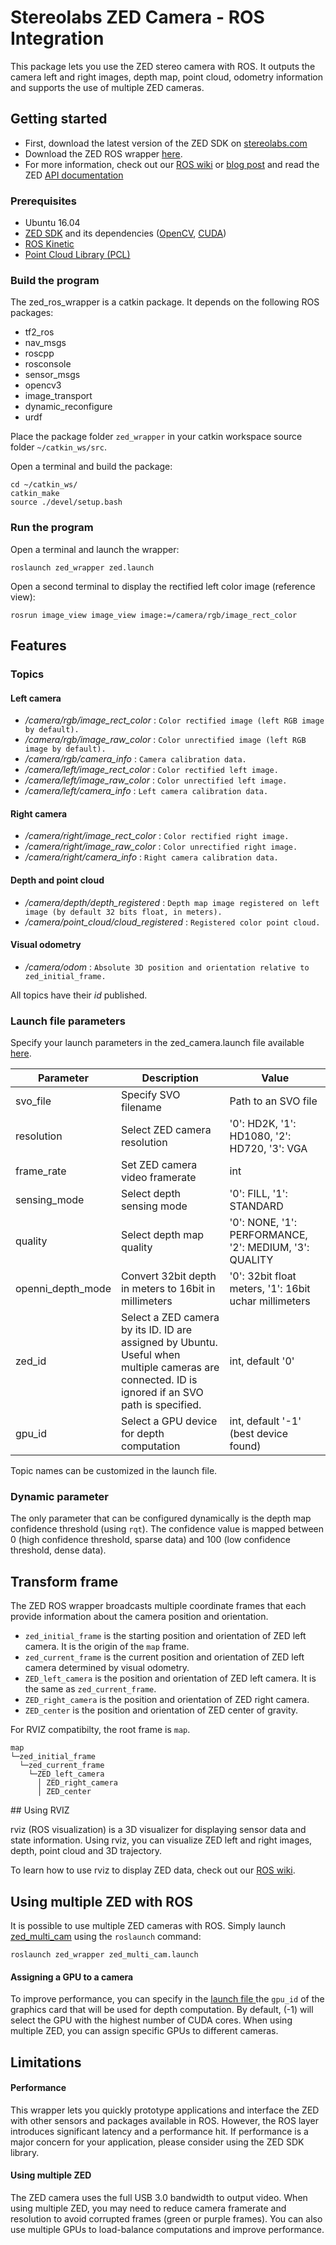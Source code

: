 # Stereolabs ZED Camera - ROS Integration

This package lets you use the ZED stereo camera with ROS. It outputs the camera left and right images, depth map, point cloud, odometry information and supports the use of multiple ZED cameras.

## Getting started

- First, download the latest version of the ZED SDK on [stereolabs.com](https://www.stereolabs.com)
- Download the ZED ROS wrapper [here](https://github.com/stereolabs/zed-ros-wrapper/archive/master.zip).
- For more information, check out our [ROS wiki](http://wiki.ros.org/zed-ros-wrapper) or [blog post](https://www.stereolabs.com/blog/index.php/2015/09/07/use-your-zed-camera-with-ros/) and read the ZED [API documentation](https://www.stereolabs.com/developers/documentation/API/)

### Prerequisites

- Ubuntu 16.04
- [ZED SDK](https://www.stereolabs.com/developers/) and its dependencies ([OpenCV](http://docs.opencv.org/3.1.0/d7/d9f/tutorial_linux_install.html), [CUDA](https://developer.nvidia.com/cuda-downloads))
- [ROS Kinetic](http://wiki.ros.org/kinetic/Installation/Ubuntu)
- [Point Cloud Library (PCL)](https://github.com/PointCloudLibrary/pcl)

### Build the program

The zed_ros_wrapper is a catkin package. It depends on the following ROS packages:

   - tf2_ros
   - nav_msgs
   - roscpp
   - rosconsole
   - sensor_msgs
   - opencv3
   - image_transport
   - dynamic_reconfigure
   - urdf

Place the package folder `zed_wrapper` in your catkin workspace source folder `~/catkin_ws/src`.

Open a terminal and build the package:

    cd ~/catkin_ws/
    catkin_make
    source ./devel/setup.bash

### Run the program

Open a terminal and launch the wrapper:

    roslaunch zed_wrapper zed.launch

Open a second terminal to display the rectified left color image (reference view):

    rosrun image_view image_view image:=/camera/rgb/image_rect_color

## Features

### Topics

#### Left camera
   - */camera/rgb/image_rect_color* : `Color rectified image (left RGB image by default).`
   - */camera/rgb/image_raw_color* : `Color unrectified image (left RGB image by default).`
   - */camera/rgb/camera_info* : `Camera calibration data.`
   - */camera/left/image_rect_color* : `Color rectified left image.`
   - */camera/left/image_raw_color* : `Color unrectified left image.`
   - */camera/left/camera_info* : `Left camera calibration data.`

#### Right camera
  - */camera/right/image_rect_color* : `Color rectified right image.`
  - */camera/right/image_raw_color* : `Color unrectified right image.`
  - */camera/right/camera_info* : `Right camera calibration data.`

#### Depth and point cloud
   - */camera/depth/depth_registered* : `Depth map image registered on left image (by default 32 bits float, in meters).`
   - */camera/point_cloud/cloud_registered* : `Registered color point cloud.`

#### Visual odometry
   - */camera/odom* : `Absolute 3D position and orientation relative to zed_initial_frame.`

All topics have their *id* published.

### Launch file parameters

Specify your launch parameters in the zed_camera.launch file available  [here](https://github.com/stereolabs/zed-ros-wrapper/tree/master/launch).


 Parameter                    |           Description                                       |              Value          
------------------------------|-------------------------------------------------------------|-------------------------    
 svo_file                     | Specify SVO filename                                                 | Path to an SVO file         
 resolution                   | Select ZED camera resolution                                       | '0': HD2K, '1': HD1080, '2': HD720, '3': VGA
  frame_rate                   | Set ZED camera video framerate | int                      
  sensing_mode                 | Select depth sensing mode                                          | '0': FILL, '1': STANDARD                   
 quality                      | Select depth map quality                                       | '0': NONE, '1': PERFORMANCE, '2': MEDIUM, '3': QUALITY
 openni_depth_mode            | Convert 32bit depth in meters to 16bit in millimeters                       | '0': 32bit float meters, '1': 16bit uchar millimeters   
 zed_id                    | Select a ZED camera by its ID. ID are assigned by Ubuntu. Useful when multiple cameras are connected. ID is ignored if an SVO path is specified.                      | int, default '0'
 gpu_id                   | Select a GPU device for depth computation | int, default '-1' (best device found)                     

Topic names can be customized in the launch file.

### Dynamic parameter

The only parameter that can be configured dynamically is the depth map confidence threshold (using `rqt`). The confidence value is mapped between 0 (high confidence threshold, sparse data) and 100 (low confidence threshold, dense data).


## Transform frame
The ZED ROS wrapper broadcasts multiple coordinate frames that each provide information about the camera position and orientation.

-   `zed_initial_frame` is the starting position and orientation of ZED left camera. It is the origin of the `map` frame.
-   `zed_current_frame` is the current position and orientation of ZED left camera determined by visual odometry.
-   `ZED_left_camera` is the position and orientation of ZED left camera. It is the same as `zed_current_frame`.
-   `ZED_right_camera` is the position and orientation of ZED right camera.
-   `ZED_center` is the position and orientation of ZED center of gravity.


For RVIZ compatibilty, the root frame is `map`.
```
map
└─zed_initial_frame
  └─zed_current_frame
    └─ZED_left_camera    
      │ ZED_right_camera
      │ ZED_center
```



## Using RVIZ

rviz (ROS visualization) is a 3D visualizer for displaying sensor data and state information. Using rviz, you can visualize ZED left and right images, depth, point cloud and 3D trajectory.

To learn how to use rviz to display ZED data, check out our [ROS wiki](http://wiki.ros.org/zed-ros-wrapper).


## Using multiple ZED with ROS

It is possible to use multiple ZED cameras with ROS. Simply launch [zed_multi_cam](https://github.com/stereolabs/zed-ros-wrapper/blob/master/launch/zed_multi_cam.launch) using the `roslaunch` command:

    roslaunch zed_wrapper zed_multi_cam.launch



#### Assigning a GPU to a camera

To improve performance, you can specify in the [launch file ](https://github.com/stereolabs/zed-ros-wrapper/blob/master/launch/zed_multi_gpu.launch) the `gpu_id` of the graphics card that will be used for depth computation. By default, (-1) will select the GPU with the highest number of CUDA cores. When using multiple ZED, you can assign specific GPUs to different cameras.


## Limitations

#### Performance

This wrapper lets you quickly prototype applications and interface the ZED with other sensors and packages available in ROS.
However, the ROS layer introduces significant latency and a performance hit. If performance is a major concern for your application, please consider using the ZED SDK library.

#### Using multiple ZED

The ZED camera uses the full USB 3.0 bandwidth to output video. When using multiple ZED, you may need to reduce camera framerate and resolution to avoid corrupted frames (green or purple frames). You can also use multiple GPUs to load-balance computations and improve performance.
